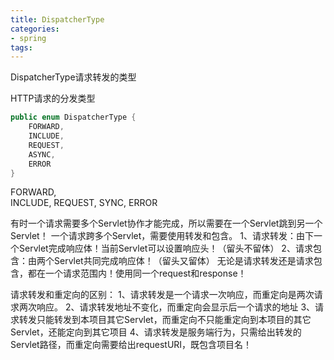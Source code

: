 ```yaml
---
title: DispatcherType
categories: 
- spring
tags:
---
```



DispatcherType请求转发的类型

HTTP请求的分发类型

```java
public enum DispatcherType {
    FORWARD,  
    INCLUDE,
    REQUEST,
    ASYNC,
    ERROR
}
```



FORWARD,  
INCLUDE,
REQUEST,
SYNC,
ERROR


有时一个请求需要多个Servlet协作才能完成，所以需要在一个Servlet跳到另一个Servlet！
一个请求跨多个Servlet，需要使用转发和包含。
1、请求转发：由下一个Servlet完成响应体！当前Servlet可以设置响应头！（留头不留体）
2、请求包含：由两个Servlet共同完成响应体！（留头又留体）
无论是请求转发还是请求包含，都在一个请求范围内！使用同一个request和response！



请求转发和重定向的区别：
1、请求转发是一个请求一次响应，而重定向是两次请求两次响应。
2、请求转发地址不变化，而重定向会显示后一个请求的地址
3、请求转发只能转发到本项目其它Servlet，而重定向不只能重定向到本项目的其它Servlet，还能定向到其它项目
4、请求转发是服务端行为，只需给出转发的Servlet路径，而重定向需要给出requestURI，既包含项目名！